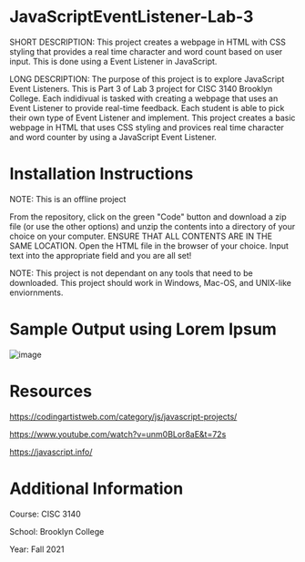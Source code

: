 # JavaScriptEventListener-Lab-3

SHORT DESCRIPTION: This project creates a webpage in HTML with CSS styling that provides a real time character and word count based on user input. This is done using a Event Listener in JavaScript.

LONG DESCRIPTION: The purpose of this project is to explore JavaScript Event Listeners. This is Part 3 of Lab 3 project for CISC 3140 Brooklyn College. Each indidivual is tasked with creating a webpage that uses an Event Listener to provide real-time feedback. Each student is able to pick their own type of Event Listener and implement. This project creates a basic webpage in HTML that uses CSS styling and provices real time character and word counter by using a JavaScript Event Listener.

# Installation Instructions

NOTE: This is an offline project

From the repository, click on the green "Code" button and download a zip file (or use the other options) and unzip the contents into a directory of your choice on your computer. ENSURE THAT ALL CONTENTS ARE IN THE SAME LOCATION. Open the HTML file in the browser of your choice. Input text into the appropriate field and you are all set!

NOTE: This project is not dependant on any tools that need to be downloaded. This project should work in Windows, Mac-OS, and UNIX-like enviornments.

# Sample Output using Lorem Ipsum

![image](https://user-images.githubusercontent.com/89462917/140064647-28631b65-5342-4080-a529-3ec740ed0553.png)


# Resources
https://codingartistweb.com/category/js/javascript-projects/

https://www.youtube.com/watch?v=unm0BLor8aE&t=72s 

https://javascript.info/

# Additional Information

Course: CISC 3140

School: Brooklyn College

Year: Fall 2021
